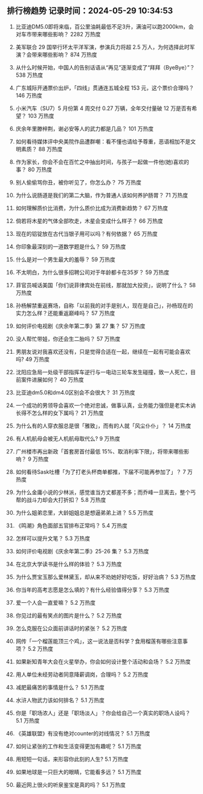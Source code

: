 
## 排行榜趋势 记录时间：2024-05-29 10:34:53
  
  1. 比亚迪DM5.0即将来临，百公里油耗最低不足3升，满油可以跑2000km，会对车市带来哪些影响？ 2282 万热度
    
  2. 美军联合 29 国举行环太平洋军演，参演兵力将超 2.5 万人，为何选择此时军演？会带来哪些影响？ 874 万热度
    
  3. 从什么时候开始，中国人的告别话语从“再见”逐渐变成了“拜拜（ByeBye）”？ 538 万热度
    
  4. 广东城际开通票价出炉，「四线」贯通连五城全程 153 元，这个票价合理吗？ 146 万热度
    
  5. 小米汽车（SU7）5 月份第 4 周交付 0.27 万辆，全年交付量破 12 万是否有希望？ 103 万热度
    
  6. 庆余年里滕梓荆，谢必安等人的武力都是几品？ 101 万热度
    
  7. 如何看待媒体评中央美院作品遭群嘲：看不懂也请给予尊重，恶语相加不是文明素质？ 88 万热度
    
  8. 作为家长，你会不会在百忙之中抽出时间，与孩子一起做一件他(她)喜欢的事？ 80 万热度
    
  9. 别人偷偷骂你丑，被你听见了，你怎么办？ 75 万热度
    
  10. 为什么说肠道是我们的第二大脑，作为普通人该如何养护肠胃？ 71 万热度
    
  11. 如何理解质价比消费，为什么质价比成为消费新趋势？ 67 万热度
    
  12. 倘若将木星的气体全部吹走，木星会变成什么样子？ 66 万热度
    
  13. 现在的铝锭放在古代当银子用可以吗？有何依据？ 65 万热度
    
  14. 你印象最深刻的一道数学题是什么？ 59 万热度
    
  15. 什么是对一个男生最大的羞辱？ 59 万热度
    
  16. 不太明白，为什么很多招聘公司对于年龄都卡在35岁？ 59 万热度
    
  17. 菲官员喊话美国「你们说菲律宾处在前线，那就加大投资」，说明了什么？ 58 万热度
    
  18. 孙杨解禁重返赛场，自称「以前我的对手是别人，现在是自己」，孙杨现在的实力怎么样？还能重返巅峰吗？ 57 万热度
    
  19. 如何评价电视剧《庆余年第二季》第 27 集？ 57 万热度
    
  20. 没人帮忙带娃，你还会生二胎吗？ 57 万热度
    
  21. 男朋友说对我喜欢还没有，只是觉得合适在一起，继续在一起有可能会喜欢吗? 49 万热度
    
  22. 沈阳应急局一处级干部指挥车逆行与一电动三轮车发生碰撞，致一人死亡，目前案件进展如何？ 40 万热度
    
  23. 比亚迪dm5.0和dm4.0区别会不会很大？ 31 万热度
    
  24. 一个成功的男领导会喜欢一个绝对忠诚，做事认真，业务能力强但是老实木讷长得不怎么样的女下属吗？ 21 万热度
    
  25. 为什么有的人穿衣服总是很「雅致」，而有的人就「风尘仆仆」？ 14 万热度
    
  26. 有人机航母会被无人机航母取代么? 9 万热度
    
  27. 广州楼市再出新政「首套房首付最低 15%、取消利率下限」，将带来哪些影响？ 9 万热度
    
  28. 如何看待Sask吐槽「为了打老头杯商单都推，下届不可能再参加了」？ 7 万热度
    
  29. 为什么金庸小说的少林派，感觉谁当方丈都差不多；而乔峰一旦离去，整个丐帮的战斗力却会大打折扣？ 5.8 万热度
    
  30. 为什么姐弟恋里，大龄姐姐总是想逼弟弟上进？ 5.5 万热度
    
  31. 《鸣潮》角色面部五官排布正常吗？ 5.4 万热度
    
  32. 怎样可以提升文笔？ 5.3 万热度
    
  33. 如何评价电视剧《庆余年第二季》25-26 集？ 5.3 万热度
    
  34. 在北京大学读书是什么样的体验？ 5.3 万热度
    
  35. 为什么贾宝玉那么爱林黛玉，却从来不劝她好好吃饭，好好治病？ 5.3 万热度
    
  36. 你当年的高考志愿是怎么填的？有什么经验值得分享？ 5.3 万热度
    
  37. 爱一个人会一直爱嘛？ 5.2 万热度
    
  38. 你见过的最有笑点的图片是什么？ 5.2 万热度
    
  39. 怎么克服在公众面前讲话时的紧张？ 5.2 万热度
    
  40. 网传「一个榴莲能顶三个鸡」，这一说法是否科学？食用榴莲有哪些注意事项？ 5.2 万热度
    
  41. 如果新知青年大会在火星举办，你会如何设计整个活动和会场？ 5.2 万热度
    
  42. 用人单位未经劳动者同意降薪调岗，合理吗？ 5.2 万热度
    
  43. 减肥最痛苦的事情是什么？ 5.1 万热度
    
  44. 水浒人物武力该如何排名？ 5.1 万热度
    
  45. 你是「职场浓人」还是「职场淡人」？你会给自己一个真实的职场人设吗？ 5.1 万热度
    
  46. 《英雄联盟》有没有绝对counter的对线情况？ 5.1 万热度
    
  47. 如何让紧张的工作和生活变得更加有趣呢？ 5.1 万热度
    
  48. 用短短一句话，来形容你此刻的人生? 5.1 万热度
    
  49. 如果地球是一只巨大的眼睛，它能看多远？ 5.1 万热度
    
  50. 最近网上很火的听泉鉴宝是真的吗？ 5.1 万热度
    